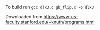 To build run `gcc dlx3.c gb_flip.c -o dlx3`

Downloaded from https://www-cs-faculty.stanford.edu/~knuth/programs.html